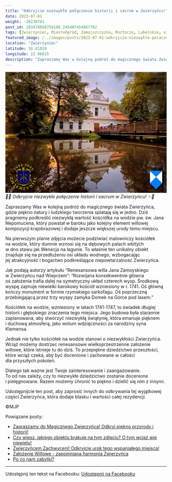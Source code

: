 ```yaml
---
title: "Odkryjcie niezwykłe połączenie historii i sacrum w Zwierzyńcu!"
date: 2023-07-01
weight: -20230701
post_id: 103478058758108_245407454867782
tags: [Zwierzyniec, MiastoOgród, Zamojszczyzna, Roztocze, Lubelskie, villarestituta, turystyka, dziedzictwo, zabytki, krajobrazy, TajemnicePrzeszłości, PodróżeWczasie, MagiczneMiejsce]
featured_image: /../images/posts/2023-07-01-odkryjcie-niezwykle-polaczenie-historii-i-sacrum.jpg
location: "Zwierzyniec"
latitude: 50.61039
longitude: 22.96615
description: "Zapraszamy Was w kolejną podróż do magicznego świata Zwierzyńca, gdzie piękno natury i ludzkiego tworzenia splatają się w jedno. Dziś pragniemy podkre..."
---
```


![🌟✨ Odkryjcie niezwykłe połączenie historii i sacrum w Zwierzyńcu! ✨🌟](/images/posts/2023-07-01-odkryjcie-niezwykle-polaczenie-historii-i-sacrum.jpg)
*🌟✨ Odkryjcie niezwykłe połączenie historii i sacrum w Zwierzyńcu! ✨🌟*

Zapraszamy Was w kolejną podróż do magicznego świata Zwierzyńca, gdzie piękno natury i ludzkiego tworzenia splatają się w jedno. Dziś pragniemy podkreślić niezwykłą wartość kościółka na wodzie pw. św. Jana Nepomucena, który powstał w baroku jako kolejny element willowej kompozycji krajobrazowej i dodaje jeszcze większej urody temu miejscu.

Na pierwszym planie zdjęcia możecie podziwiać malowniczy kościółek na wodzie, który dumnie wznosi się na dębowych palach wbitych w dno stawu jak Wenecja na lagunie. To właśnie ten unikalny obiekt znajduje się na przedłużeniu osi układu wodnego, wzbogacając jej atrakcyjność i bogactwo podkreślające niepowtarzalność Zwierzyńca.

Jak podają autorzy artykułu “Renesansowa willa Jana Zamoyskiego w Zwierzyńcu nad Wieprzem”:
“Rozwijana konsekwentnie główna oś założenia trafia dalej na symetryczny układ czterech wysp. Środkową wyspę zajmuje niewielki barokowy kościół wzniesiony w r. 1741. Oś główną kończy monument w formie rzymskiego sarkofagu. Oś poprzeczną przebiegającą przez trzy wyspy zamyka Domek na Górce pod lasem.”

Kościółek na wodzie, wzniesiony w latach 1741-1747, to świadek długiej historii i głębokiego znaczenia tego miejsca. Jego budowa była starannie zaplanowana, aby stworzyć niezwykłą świątynię, która emanuje pięknem i duchową atmosferą, jako wotum wdzięczności za narodziny syna Klemensa.

Jednak nie tylko kościółek na wodzie stanowi o niezwykłości Zwierzyńca. Wciąż możemy dostrzec renesansowe wielkoprzestrzenne założenie willowe, które istnieje tu do dziś. To przepiękne dziedzictwo przeszłości, które wciąż czeka, aby być docenione i zachowane w całości dla przyszłych pokoleń.

Dlatego tak ważne jest Twoje zainteresowanie i zaangażowanie. To od nas zależy, czy to niezwykłe dziedzictwo zostanie docenione i pielęgnowane. Razem możemy chronić to piękno i dzielić się nim z innymi.

Udostępnijcie ten post, aby zaprosić innych do odkrywania tej wyjątkowej części Zwierzyńca, która dodaje blasku i wartości całej rezydencji.



©MJP

Powiązane posty:
- [Zapraszamy do Magicznego Zwierzyńca! Odkryj piękno przyrody i historii!](/posts/zapraszamy-do-magicznego-zwierzynca-odkryj-piekno)
- [Czy wiesz, jakiego obiektu brakuje na tym zdjęciu? O tym wciąż wie niewielu!](/posts/czy-wiesz-jakiego-obiektu-brakuje-na-tym-zdjeciu)
- [Zwierzyńcem Zachwyceni! Odkryjcie urok tego wspaniałego miejsca!](/posts/zwierzyncem-zachwyceni-odkryjcie-urok-tego)
- [Założenie Willowe - zapomniana harmonia Zwierzyńca](/posts/zalozenie-willowe-zapomniana-harmonia-zwierzynca)
- [Po co nam zabytki?](/posts/po-co-nam-zabytki)


---

Udostępnij ten tekst na Facebooku:
[Udostępnij na Facebooku](https://www.facebook.com/sharer/sharer.php?u=https://stowarzyszeniewachniewskiej.pl/posts/odkryjcie-niezwykle-polaczenie-historii-i-sacrum)

<script type="application/ld+json">
{
  "@context": "https://schema.org",
  "@type": "BlogPosting",
  "headline": "Odkryjcie niezwykłe połączenie historii i sacrum w Zwierzyńcu!",
  "datePublished": "2023-07-01",
  "dateModified": "2023-07-01",
  "author": {
    "@type": "Person",
    "name": "Michał Jan Patyk"
  },
  "publisher": {
    "@type": "Organization",
    "name": "Stowarzyszenie im. Aleksandry Wachniewskiej",
    "logo": {
      "@type": "ImageObject",
      "url": "https://stowarzyszeniewachniewskiej.pl/images/logo/logo.svg"
    }
  },
  "mainEntityOfPage": {
    "@type": "WebPage",
    "@id": "https://stowarzyszeniewachniewskiej.pl/posts/odkryjcie-niezwykle-polaczenie-historii-i-sacrum"
  },
  "image": {
    "@type": "ImageObject",
    "url": "https://stowarzyszeniewachniewskiej.pl//images/posts/2023-07-01-odkryjcie-niezwykle-polaczenie-historii-i-sacrum.jpg"
  },
  "articleSection": "Dziedzictwo Kulturowe i Zabytki",
  "keywords": "[Zwierzyniec, MiastoOgród, Zamojszczyzna, Roztocze, Lubelskie, villarestituta, turystyka, dziedzictwo, zabytki, krajobrazy, TajemnicePrzeszłości, PodróżeWczasie, MagiczneMiejsce]",
  "wordCount": 275,
  "articleBody": "Zapraszamy Was w kolejną podróż do magicznego świata Zwierzyńca, gdzie piękno natury i ludzkiego tworzenia splatają się w jedno. Dziś pragniemy podkreślić niezwykłą wartość kościółka na wodzie pw. św. Jana Nepomucena, który powstał w baroku jako kolejny element willowej kompozycji krajobrazowej i dodaje jeszcze większej urody temu miejscu.\n\nNa pierwszym planie zdjęcia możecie podziwiać malowniczy kościółek na wodzie, który dumnie wznosi się na dębowych palach wbitych w dno stawu jak Wenecja na lagunie. To właśnie ten unikalny obiekt znajduje się na przedłużeniu osi układu wodnego, wzbogacając jej atrakcyjność i bogactwo podkreślające niepowtarzalność Zwierzyńca.\n\nJak podają autorzy artykułu “Renesansowa willa Jana Zamoyskiego w Zwierzyńcu nad Wieprzem”:\n“Rozwijana konsekwentnie główna oś założenia trafia dalej na symetryczny układ czterech wysp. Środkową wyspę zajmuje niewielki barokowy kościół wzniesiony w r. 1741. Oś główną kończy monument w formie rzymskiego sarkofagu. Oś poprzeczną przebiegającą przez trzy wyspy zamyka Domek na Górce pod lasem.”\n\nKościółek na wodzie, wzniesiony w latach 1741-1747, to świadek długiej historii i głębokiego znaczenia tego miejsca. Jego budowa była starannie zaplanowana, aby stworzyć niezwykłą świątynię, która emanuje pięknem i duchową atmosferą, jako wotum wdzięczności za narodziny syna Klemensa.\n\nJednak nie tylko kościółek na wodzie stanowi o niezwykłości Zwierzyńca. Wciąż możemy dostrzec renesansowe wielkoprzestrzenne założenie willowe, które istnieje tu do dziś. To przepiękne dziedzictwo przeszłości, które wciąż czeka, aby być docenione i zachowane w całości dla przyszłych pokoleń.\n\nDlatego tak ważne jest Twoje zainteresowanie i zaangażowanie. To od nas zależy, czy to niezwykłe dziedzictwo zostanie docenione i pielęgnowane. Razem możemy chronić to piękno i dzielić się nim z innymi.\n\nUdostępnijcie ten post, aby zaprosić innych do odkrywania tej wyjątkowej części Zwierzyńca, która dodaje blasku i wartości całej rezydencji.\n\n\n\n©MJP",
  "description": "Zapraszamy Was w kolejną podróż do magicznego świata Zwierzyńca, gdzie piękno natury i ludzkiego tworzenia splatają się w jedno. Dziś pragniemy podkre...",
  "copyrightHolder": {
    "@type": "Person",
    "name": "Michał Jan Patyk"
  }
}
</script>
<script type="application/ld+json">
{
  "@context": "https://schema.org",
  "@type": "BreadcrumbList",
  "itemListElement": [
    {
      "@type": "ListItem",
      "position": 1,
      "name": "Home",
      "item": "https://stowarzyszeniewachniewskiej.pl"
    },
    {
      "@type": "ListItem",
      "position": 2,
      "name": "posts",
      "item": "https://stowarzyszeniewachniewskiej.pl/posts"
    },
    {
      "@type": "ListItem",
      "position": 3,
      "name": "Odkryjcie niezwykłe połączenie historii i sacrum w Zwierzyńcu!",
      "item": "https://stowarzyszeniewachniewskiej.pl/posts/odkryjcie-niezwykle-polaczenie-historii-i-sacrum"
    }
  ]
}
</script>
